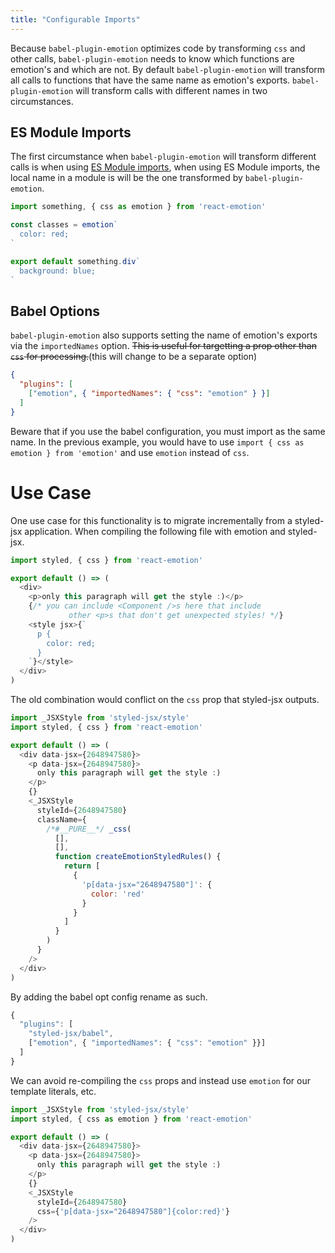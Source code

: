 ```yaml
---
title: "Configurable Imports"
---
```


Because `babel-plugin-emotion` optimizes code by transforming `css` and other calls, `babel-plugin-emotion` needs to know which functions are emotion's and which are not. By default `babel-plugin-emotion` will transform all calls to functions that have the same name as emotion's exports. `babel-plugin-emotion` will transform calls with different names in two circumstances.

## ES Module Imports

The first circumstance when `babel-plugin-emotion` will transform different calls is when using [ES Module imports](https://developer.mozilla.org/en-US/docs/Web/JavaScript/Reference/Statements/import), when using ES Module imports, the local name in a module is will be the one transformed by `babel-plugin-emotion`.

```js
import something, { css as emotion } from 'react-emotion'

const classes = emotion`
  color: red;
`

export default something.div`
  background: blue;
`
```

## Babel Options

`babel-plugin-emotion` also supports setting the name of emotion's exports via the `importedNames` option. ~~This is useful for targetting a prop other than `css` for processing.~~(this will change to be a separate option)

<!-- TODO: Create a different option for the css prop name so that it can be changed without forcing people to import css with that name/does using ESM imports change the css prop name?-->

```json
{
  "plugins": [
    ["emotion", { "importedNames": { "css": "emotion" } }]
  ]
}
```

Beware that if you use the babel configuration, you must import as the same name. In the previous example, you would have to use `import { css as emotion } from 'emotion'` and use `emotion` instead of `css`.

# Use Case

One use case for this functionality is to migrate incrementally from a styled-jsx application. When compiling the following file with emotion and styled-jsx.

```js
import styled, { css } from 'react-emotion'

export default () => (
  <div>
    <p>only this paragraph will get the style :)</p>
    {/* you can include <Component />s here that include
             other <p>s that don't get unexpected styles! */}
    <style jsx>{`
      p {
        color: red;
      }
    `}</style>
  </div>
)
```

The old combination would conflict on the `css` prop that styled-jsx outputs.

```js
import _JSXStyle from 'styled-jsx/style'
import styled, { css } from 'react-emotion'

export default () => (
  <div data-jsx={2648947580}>
    <p data-jsx={2648947580}>
      only this paragraph will get the style :)
    </p>
    {}
    <_JSXStyle
      styleId={2648947580}
      className={
        /*#__PURE__*/ _css(
          [],
          [],
          function createEmotionStyledRules() {
            return [
              {
                'p[data-jsx="2648947580"]': {
                  color: 'red'
                }
              }
            ]
          }
        )
      }
    />
  </div>
)
```

By adding the babel opt config rename as such.

```js
{
  "plugins": [
    "styled-jsx/babel",
    ["emotion", { "importedNames": { "css": "emotion" }}]
  ]
}
```

We can avoid re-compiling the `css` props and instead use `emotion` for our template literals, etc.

```js
import _JSXStyle from 'styled-jsx/style'
import styled, { css as emotion } from 'react-emotion'

export default () => (
  <div data-jsx={2648947580}>
    <p data-jsx={2648947580}>
      only this paragraph will get the style :)
    </p>
    {}
    <_JSXStyle
      styleId={2648947580}
      css={'p[data-jsx="2648947580"]{color:red}'}
    />
  </div>
)
```
